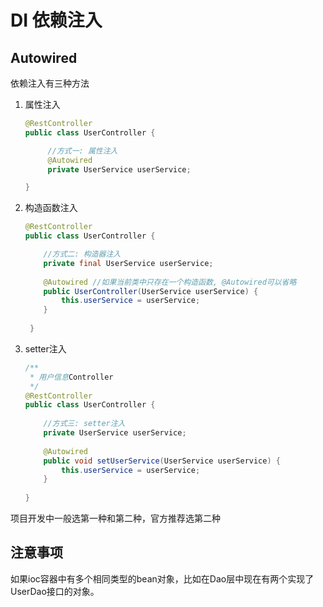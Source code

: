 # DI 依赖注入

## Autowired 

依赖注入有三种方法

1. 属性注入
   ```java
   @RestController
   public class UserController {

        //方式一: 属性注入
        @Autowired
        private UserService userService;

   }
   ```
   
2. 构造函数注入
   
   ```java
   @RestController
   public class UserController {
   
       //方式二: 构造器注入
       private final UserService userService;
       
       @Autowired //如果当前类中只存在一个构造函数, @Autowired可以省略
       public UserController(UserService userService) {
           this.userService = userService;
       }
       
    }   
   ```

3. setter注入

   ```java
   /**
    * 用户信息Controller
    */
   @RestController
   public class UserController {
       
       //方式三: setter注入
       private UserService userService;
       
       @Autowired
       public void setUserService(UserService userService) {
           this.userService = userService;
       }
       
   }    
   ```
   
项目开发中一般选第一种和第二种，官方推荐选第二种

## 注意事项

如果ioc容器中有多个相同类型的bean对象，比如在Dao层中现在有两个实现了UserDao接口的对象。
